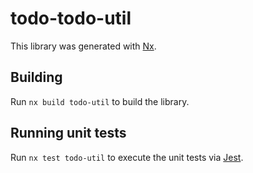 # todo-todo-util

This library was generated with [Nx](https://nx.dev).

## Building

Run `nx build todo-util` to build the library.

## Running unit tests

Run `nx test todo-util` to execute the unit tests via [Jest](https://jestjs.io).
